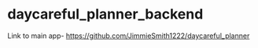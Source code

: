 # daycareful_planner_backend

Link to main app- https://github.com/JimmieSmith1222/daycareful_planner
